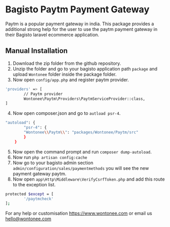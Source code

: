 # Bagisto Paytm Payment Gateway
Paytm is a popular payment gateway in india. This package provides a additional strong help for the user to use the paytm payment gateway in their Bagisto laravel ecommerce application.

## Manual Installation
1. Download the zip folder from the github repository.
2. Unzip the folder and go to your bagisto application path `package` and upload `Wontonee` folder inside the package folder.
3. Now open `config/app.php` and register paytm provider.
```sh
'providers' => [
        // Paytm provider
        Wontonee\Paytm\Providers\PaytmServiceProvider::class,
]
```
4. Now open composer.json and go to `autload psr-4`.
```sh
"autoload": {
        "psr-4": {
        "Wontonee\\Paytm\\": "packages/Wontonee/Paytm/src"
        }
    }
```
5. Now open the command prompt and run `composer dump-autoload`.
6. Now run `php artisan config:cache`
7. Now go to your bagisto admin section `admin/configuration/sales/paymentmethods` you will see the new payment gateway paytm. 
8. Now open `app\Http\Middleware\VerifyCsrfToken.php` and add this route to the exception list.
```sh
protected $except = [
        '/paytmcheck'
];

```

For any help or customisation  <https://www.wontonee.com> or email us <hello@wontonee.com>